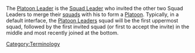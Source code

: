 The [Platoon Leader](Platoon_Leader.md) is the [Squad
Leader](Squad_Leader.md) who invited the other two Squad Leaders
to merge their [squads](Squad.md) with his to form a
[Platoon](Platoon.md). Typically, in a default interface, the
[Platoon Leaders](Platoon_Leader.md) squad will be the first
uppermost squad, followed by the first invited squad (or first to accept
the invite) in the middle and most recently joined at the bottom.

[Category:Terminology](Category:Terminology.md)
